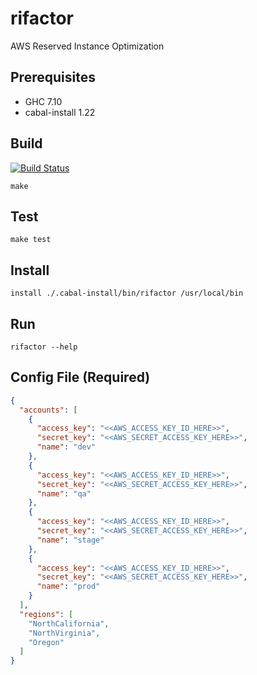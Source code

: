 # rifactor

AWS Reserved Instance Optimization

## Prerequisites

- GHC 7.10
- cabal-install 1.22

## Build

[![Build Status](https://travis-ci.org/dysinger/rifactor.png)](https://travis-ci.org/dysinger/rifactor)

    make

## Test

    make test

## Install

    install ./.cabal-install/bin/rifactor /usr/local/bin

## Run

    rifactor --help

## Config File (Required)

```json
{
  "accounts": [
    {
      "access_key": "<<AWS_ACCESS_KEY_ID_HERE>>",
      "secret_key": "<<AWS_SECRET_ACCESS_KEY_HERE>>",
      "name": "dev"
    },
    {
      "access_key": "<<AWS_ACCESS_KEY_ID_HERE>>",
      "secret_key": "<<AWS_SECRET_ACCESS_KEY_HERE>>",
      "name": "qa"
    },
    {
      "access_key": "<<AWS_ACCESS_KEY_ID_HERE>>",
      "secret_key": "<<AWS_SECRET_ACCESS_KEY_HERE>>",
      "name": "stage"
    },
    {
      "access_key": "<<AWS_ACCESS_KEY_ID_HERE>>",
      "secret_key": "<<AWS_SECRET_ACCESS_KEY_HERE>>",
      "name": "prod"
    }
  ],
  "regions": [
    "NorthCalifornia",
    "NorthVirginia",
    "Oregon"
  ]
}
